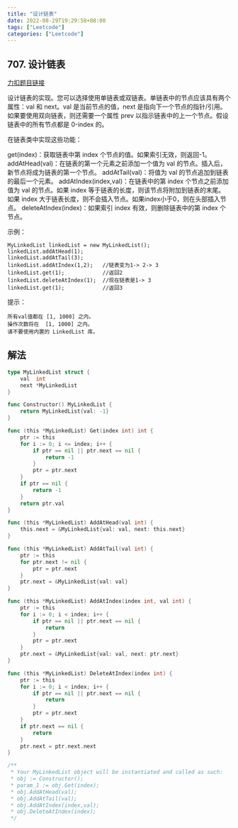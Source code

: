 ```yaml
---
title: "设计链表"
date: 2022-08-29T19:29:58+08:00
tags: ["Leetcode"]
categories: ["Leetcode"]
---
```


## 707. 设计链表

[力扣题目链接](https://leetcode.cn/problems/design-linked-list/)

设计链表的实现。您可以选择使用单链表或双链表。单链表中的节点应该具有两个属性：val 和 next。val 是当前节点的值，next 是指向下一个节点的指针/引用。如果要使用双向链表，则还需要一个属性 prev 以指示链表中的上一个节点。假设链表中的所有节点都是 0-index 的。

在链表类中实现这些功能：

get(index)：获取链表中第 index 个节点的值。如果索引无效，则返回-1。
addAtHead(val)：在链表的第一个元素之前添加一个值为 val 的节点。插入后，新节点将成为链表的第一个节点。
addAtTail(val)：将值为 val 的节点追加到链表的最后一个元素。
addAtIndex(index,val)：在链表中的第 index 个节点之前添加值为 val  的节点。如果 index 等于链表的长度，则该节点将附加到链表的末尾。如果 index 大于链表长度，则不会插入节点。如果index小于0，则在头部插入节点。
deleteAtIndex(index)：如果索引 index 有效，则删除链表中的第 index 个节点。

示例：

    MyLinkedList linkedList = new MyLinkedList();
    linkedList.addAtHead(1);
    linkedList.addAtTail(3);
    linkedList.addAtIndex(1,2);   //链表变为1-> 2-> 3
    linkedList.get(1);            //返回2
    linkedList.deleteAtIndex(1);  //现在链表是1-> 3
    linkedList.get(1);            //返回3

提示：

    所有val值都在 [1, 1000] 之内。
    操作次数将在  [1, 1000] 之内。
    请不要使用内置的 LinkedList 库。


## 解法
```go
type MyLinkedList struct {
	val  int
	next *MyLinkedList
}

func Constructor() MyLinkedList {
	return MyLinkedList{val: -1}
}

func (this *MyLinkedList) Get(index int) int {
	ptr := this
	for i := 0; i <= index; i++ {
		if ptr == nil || ptr.next == nil {
			return -1
		}
		ptr = ptr.next
	}
	if ptr == nil {
		return -1
	}
	return ptr.val
}

func (this *MyLinkedList) AddAtHead(val int) {
	this.next = &MyLinkedList{val: val, next: this.next}
}

func (this *MyLinkedList) AddAtTail(val int) {
	ptr := this
	for ptr.next != nil {
		ptr = ptr.next
	}
	ptr.next = &MyLinkedList{val: val}
}

func (this *MyLinkedList) AddAtIndex(index int, val int) {
	ptr := this
	for i := 0; i < index; i++ {
		if ptr == nil || ptr.next == nil {
			return
		}
		ptr = ptr.next
	}
	ptr.next = &MyLinkedList{val: val, next: ptr.next}
}

func (this *MyLinkedList) DeleteAtIndex(index int) {
	ptr := this
	for i := 0; i < index; i++ {
		if ptr == nil || ptr.next == nil {
			return
		}
		ptr = ptr.next
	}
	if ptr.next == nil {
		return
	}
	ptr.next = ptr.next.next
}

/**
 * Your MyLinkedList object will be instantiated and called as such:
 * obj := Constructor();
 * param_1 := obj.Get(index);
 * obj.AddAtHead(val);
 * obj.AddAtTail(val);
 * obj.AddAtIndex(index,val);
 * obj.DeleteAtIndex(index);
 */
```